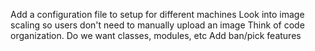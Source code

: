 Add a configuration file to setup for different machines
Look into image scaling so users don't need to manually upload an image
Think of code organization. Do we want classes, modules, etc
Add ban/pick features
